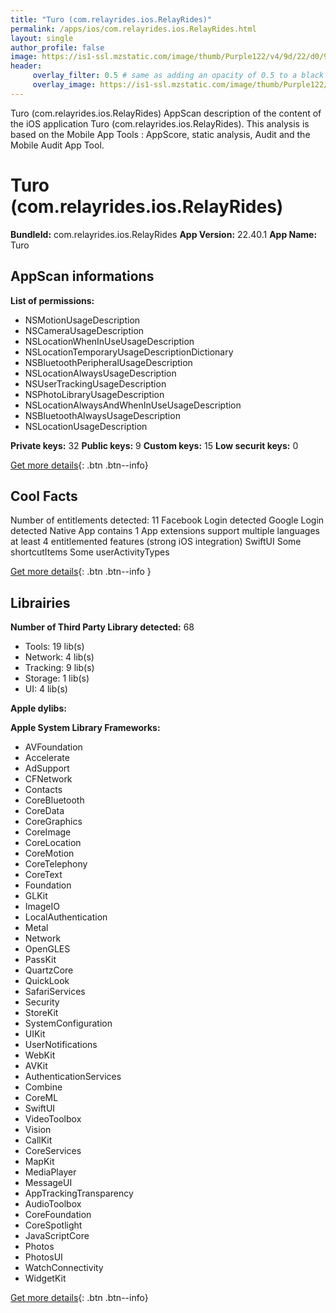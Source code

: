 ```yaml
---
title: "Turo (com.relayrides.ios.RelayRides)"
permalink: /apps/ios/com.relayrides.ios.RelayRides.html
layout: single
author_profile: false
image: https://is1-ssl.mzstatic.com/image/thumb/Purple122/v4/9d/22/d0/9d22d0ed-c780-8ae3-4414-002c3c2c3d15/AppIcon-0-0-1x_U007emarketing-0-7-0-85-220.png/512x512bb.jpg
header: 
     overlay_filter: 0.5 # same as adding an opacity of 0.5 to a black background
     overlay_image: https://is1-ssl.mzstatic.com/image/thumb/Purple122/v4/9d/22/d0/9d22d0ed-c780-8ae3-4414-002c3c2c3d15/AppIcon-0-0-1x_U007emarketing-0-7-0-85-220.png/512x512bb.jpg
---
```

Turo (com.relayrides.ios.RelayRides) AppScan description of the content of the iOS application Turo (com.relayrides.ios.RelayRides). This analysis is based on the Mobile App Tools : AppScore, static analysis, Audit and the Mobile Audit App Tool.

# Turo (com.relayrides.ios.RelayRides)

**BundleId:** com.relayrides.ios.RelayRides
**App Version:** 22.40.1
**App Name:** Turo


## AppScan informations 

**List of permissions:** 
- NSMotionUsageDescription
- NSCameraUsageDescription
- NSLocationWhenInUseUsageDescription
- NSLocationTemporaryUsageDescriptionDictionary
- NSBluetoothPeripheralUsageDescription
- NSLocationAlwaysUsageDescription
- NSUserTrackingUsageDescription
- NSPhotoLibraryUsageDescription
- NSLocationAlwaysAndWhenInUseUsageDescription
- NSBluetoothAlwaysUsageDescription
- NSLocationUsageDescription
  
  
**Private keys:** 32
**Public keys:** 9
**Custom keys:** 15
**Low securit keys:** 0
  
[Get more details](/pricing.html){: .btn .btn--info}

## Cool Facts

Number of entitlements detected: 11
Facebook Login detected
Google Login detected
Native App
contains 1 App extensions
support multiple languages
at least 4 entitlemented features (strong iOS integration)
SwiftUI
Some shortcutItems 
Some userActivityTypes
  
[Get more details](/pricing.html){: .btn .btn--info }

## Librairies 
**Number of Third Party Library detected:** 68
- Tools: 19 lib(s)
- Network: 4 lib(s)
- Tracking: 9 lib(s)
- Storage: 1 lib(s)
- UI: 4 lib(s)


**Apple dylibs:**


**Apple System Library Frameworks:**
- AVFoundation
- Accelerate
- AdSupport
- CFNetwork
- Contacts
- CoreBluetooth
- CoreData
- CoreGraphics
- CoreImage
- CoreLocation
- CoreMotion
- CoreTelephony
- CoreText
- Foundation
- GLKit
- ImageIO
- LocalAuthentication
- Metal
- Network
- OpenGLES
- PassKit
- QuartzCore
- QuickLook
- SafariServices
- Security
- StoreKit
- SystemConfiguration
- UIKit
- UserNotifications
- WebKit
- AVKit
- AuthenticationServices
- Combine
- CoreML
- SwiftUI
- VideoToolbox
- Vision
- CallKit
- CoreServices
- MapKit
- MediaPlayer
- MessageUI
- AppTrackingTransparency
- AudioToolbox
- CoreFoundation
- CoreSpotlight
- JavaScriptCore
- Photos
- PhotosUI
- WatchConnectivity
- WidgetKit


  
[Get more details](/pricing.html){: .btn .btn--info}

